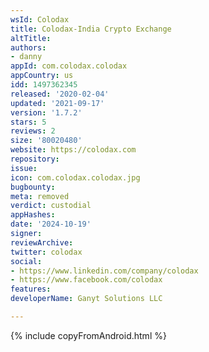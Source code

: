 ```yaml
---
wsId: Colodax
title: Colodax-India Crypto Exchange
altTitle: 
authors:
- danny
appId: com.colodax.colodax
appCountry: us
idd: 1497362345
released: '2020-02-04'
updated: '2021-09-17'
version: '1.7.2'
stars: 5
reviews: 2
size: '80020480'
website: https://colodax.com
repository: 
issue: 
icon: com.colodax.colodax.jpg
bugbounty: 
meta: removed
verdict: custodial
appHashes: 
date: '2024-10-19'
signer: 
reviewArchive: 
twitter: colodax
social:
- https://www.linkedin.com/company/colodax
- https://www.facebook.com/colodax
features: 
developerName: Ganyt Solutions LLC

---
```


{% include copyFromAndroid.html %}
